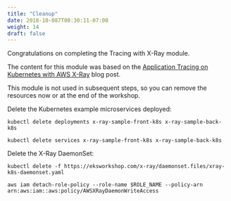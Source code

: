 ```yaml
---
title: "Cleanup"
date: 2018-10-087T08:30:11-07:00
weight: 14
draft: false
---
```


Congratulations on completing the Tracing with X-Ray module.

The content for this module was based on the [Application Tracing on Kubernetes with AWS X-Ray](https://aws.amazon.com/blogs/compute/application-tracing-on-kubernetes-with-aws-x-ray/) blog post.

This module is not used in subsequent steps, so you can remove the resources now or at the end of the workshop.

Delete the Kubernetes example microservices deployed:

```
kubectl delete deployments x-ray-sample-front-k8s x-ray-sample-back-k8s

kubectl delete services x-ray-sample-front-k8s x-ray-sample-back-k8s
```

Delete the X-Ray DaemonSet:

```
kubectl delete -f https://eksworkshop.com/x-ray/daemonset.files/xray-k8s-daemonset.yaml
```

```
aws iam detach-role-policy --role-name $ROLE_NAME --policy-arn arn:aws:iam::aws:policy/AWSXRayDaemonWriteAccess
```
